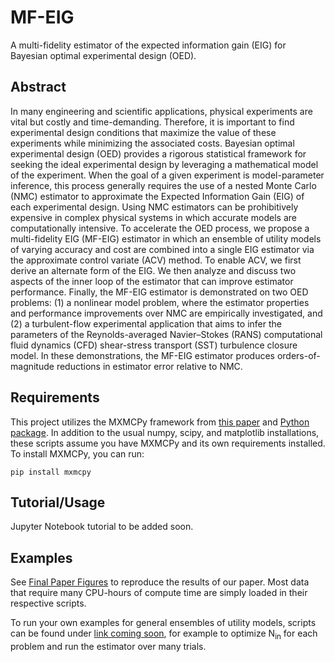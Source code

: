 # MF-EIG
A multi-fidelity estimator of the expected information gain (EIG) for Bayesian optimal experimental design (OED).

## Abstract
In many engineering and scientific applications, physical experiments are vital but costly and time-demanding. Therefore, it
is important to find experimental design conditions that maximize the value of these experiments while minimizing the associated
costs. Bayesian optimal experimental design (OED) provides a rigorous statistical framework for seeking the ideal experimental
design by leveraging a mathematical model of the experiment. When the goal of a given experiment is model-parameter inference, 
this process generally requires the use of a nested Monte Carlo (NMC) estimator to approximate the Expected Information
Gain (EIG) of each experimental design. Using NMC estimators can be prohibitively expensive in complex physical systems in
which accurate models are computationally intensive. To accelerate the OED process, we propose a multi-fidelity EIG (MF-EIG)
estimator in which an ensemble of utility models of varying accuracy and cost are combined into a single EIG estimator via the
approximate control variate (ACV) method. To enable ACV, we first derive an alternate form of the EIG. We then analyze and
discuss two aspects of the inner loop of the estimator that can improve estimator performance. Finally, the MF-EIG estimator is
demonstrated on two OED problems: (1) a nonlinear model problem, where the estimator properties and performance improvements over
NMC are empirically investigated, and (2) a turbulent-flow experimental application that aims to infer the parameters
of the Reynolds-averaged Navier–Stokes (RANS) computational fluid dynamics (CFD) shear-stress transport (SST) turbulence
closure model. In these demonstrations, the MF-EIG estimator produces orders-of-magnitude reductions in estimator error relative
to NMC.

## Requirements
This project utilizes the MXMCPy framework from [this paper](https://www.sciencedirect.com/science/article/pii/S0021999121007774) and [Python package](https://github.com/nasa/MXMCPy). In addition to the usual numpy, scipy, and matplotlib installations, these scripts assume you have MXMCPy and its own requirements installed. To install MXMCPy, you can run:
```
pip install mxmcpy
```

## Tutorial/Usage
Jupyter Notebook tutorial to be added soon.

## Examples
See [Final Paper Figures](https://github.com/tcoonsUM/mf-eig/tree/main/Final%20Paper%20Figures) to reproduce the results of our paper. Most data that require many CPU-hours of compute time are simply loaded in their respective scripts.

To run your own examples for general ensembles of utility models, scripts can be found under [link coming soon](https://github.com/tcoonsUM/mf-eig/), for example to optimize $\text{N}_{\text{in}}$ for each problem and run the estimator over many trials.
